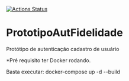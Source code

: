 [![Actions Status](https://github.com/joedersantos/PrototipoAutFidelidade/workflows/Build%20and%20Test/badge.svg)](https://github.com/joedersantos/PrototipoAutFidelidade/actions)

# PrototipoAutFidelidade
Protótipo de autenticação cadastro de usuário  

*Pré requisito ter Docker rodando.

Basta executar: docker-compose up -d --build


